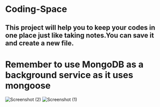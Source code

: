 # Coding-Space

## This project will help you to keep your codes in one place just like taking notes.You can save it and create a new file.
# Remember to use MongoDB as a background service as it uses mongoose
![Screenshot (2)](https://user-images.githubusercontent.com/59107641/132139896-ce1239fd-a6e7-40db-bf7d-fb51f8193fec.png)
![Screenshot (1)](https://user-images.githubusercontent.com/59107641/132139897-c502a4d0-395f-4350-a5c8-8e7168cf9b5a.png)

